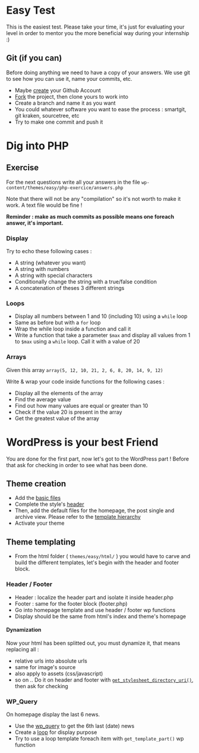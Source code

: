 # Easy Test
This is the easiest test. Please take your time, it's just for evaluating your level in order to mentor you the more beneficial way during your internship :)

## Git (if you can)
Before doing anything we need to have a copy of your answers. We use git to see how you can use it, name your commits, etc.
* Maybe [create](https://github.com/join) your Github Account
* [Fork](https://help.github.com/articles/fork-a-repo/) the project, then clone yours to work into
* Create a branch and name it as you want
* You could whatever software you want to ease the process : smartgit, git kraken, sourcetree, etc
* Try to make one commit and push it

# Dig into PHP

## Exercise
For the next questions write all your answers in the file `wp-content/themes/easy/php-exercice/answers.php`

Note that there will not be any "compilation" so it's not worth to make it work. A text file would be fine ! 

**Reminder : make as much commits as possible means one foreach answer, it's important.**

### Display
Try to echo these following cases :

* A string (whatever you want)
* A string with numbers
* A string with special characters
* Conditionally change the string with a true/false condition
* A concatenation of theses 3 different strings

### Loops
* Display all numbers between 1 and 10 (including 10) using a `while` loop
* Same as before but with a `for` loop
* Wrap the while loop inside a function and call it
* Write a function that take a parameter `$max` and display all values from 1 to `$max` using a `while` loop. Call it with a value of 20

### Arrays
Given this array `array(5, 12, 10, 21, 2, 6, 8, 20, 14, 9, 12)`

Write & wrap your code inside functions for the following cases :

* Display all the elements of the array
* Find the average value
* Find out how many values are equal or greater than 10
* Check if the value 20 is present in the array
* Get the greatest value of the array

# WordPress is your best Friend
You are done for the first part, now let's got to the WordPress part !
Before that ask for checking in order to see what has been done.

## Theme creation
* Add the [basic files](https://codex.wordpress.org/Theme_Development#Basic_Templates)
* Complete the style's [header](https://developer.wordpress.org/themes/basics/main-stylesheet-style-css/)
* Then, add the default files for the homepage, the post single and archive view. Please refer to the [template hierarchy](https://wphierarchy.com/)
* Activate your theme

## Theme templating
* From the html folder ( `themes/easy/html/` ) you would have to carve and build the different templates, let's begin with the header and footer block.

### Header / Footer
* Header : localize the header part and isolate it inside header.php
* Footer : same for the footer block (footer.php)
* Go into homepage template and use header / footer wp functions
* Display should be the same from html's index and theme's homepage

#### Dynamization
Now your html has been splitted out, you must dynamize it, that means replacing all :
* relative urls into absolute urls
* same for image's source
* also apply to assets (css/javascript)
* so on ..
Do it on header and footer with [`get_stylesheet_directory_uri()`](https://codex.wordpress.org/Function_Reference/get_stylesheet_directory_uri), then ask for checking

### WP_Query
On homepage display the last 6 news.
* Use the [wp_query](http://www.geekpress.fr/wp-query-creez-des-requetes-personnalisees-dans-vos-themes-wordpress/) to get the 6th last (date) news
* Create a [loop](https://code.tutsplus.com/tutorials/a-beginners-guide-to-the-wordpress-loop--wp-20241) for display purpose
* Try to use a loop template foreach item with `get_template_part()` wp function
